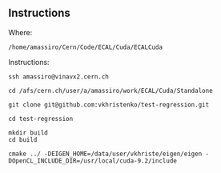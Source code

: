 Instructions
----


Where:

    /home/amassiro/Cern/Code/ECAL/Cuda/ECALCuda
    
Instructions:

    ssh amassiro@vinavx2.cern.ch

    cd /afs/cern.ch/user/a/amassiro/work/ECAL/Cuda/Standalone
    
    git clone git@github.com:vkhristenko/test-regression.git
    
    cd test-regression
    
    mkdir build
    cd build

    cmake ../ -DEIGEN_HOME=/data/user/vkhriste/eigen/eigen -DOpenCL_INCLUDE_DIR=/usr/local/cuda-9.2/include
    
    
    
    